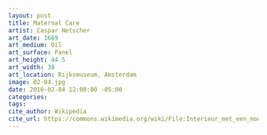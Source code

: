 ```yaml
---
layout: post
title: Maternal Care
artist: Caspar Netscher
art_date: 1669
art_medium: Oil
art_surface: Panel
art_height: 44.5
art_width: 38
art_location: Rijksmuseum, Amsterdam
image: 02-04.jpg
date: 2016-02-04 12:00:00 -05:00
categories:
tags:
cite_author: Wikipedia
cite_url: https://commons.wikimedia.org/wiki/File:Interieur_met_een_moeder_die_het_haar_van_haar_kind_kamt,_bekend_als_%E2%80%98Moederzorg%E2%80%99_Rijksmuseum_SK-A-293.jpeg
---
```

